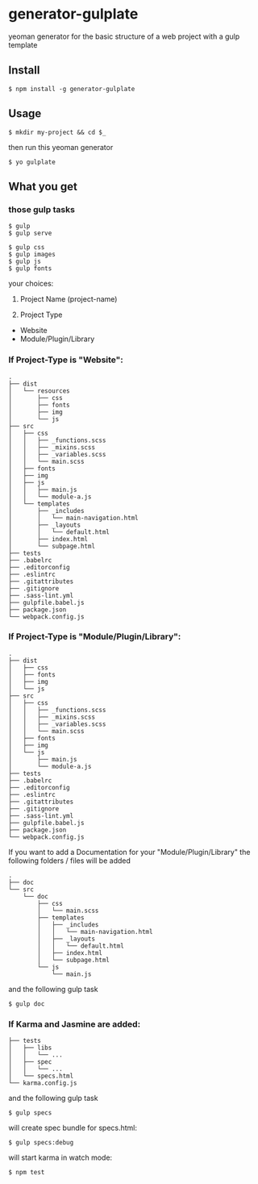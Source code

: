 generator-gulplate
=========

yeoman generator for the basic structure of a web project with a gulp template

## Install

```
$ npm install -g generator-gulplate
```

## Usage

```
$ mkdir my-project && cd $_
```

then run this yeoman generator

```
$ yo gulplate
```

## What you get

### those gulp tasks

```
$ gulp
$ gulp serve
```

```
$ gulp css
$ gulp images
$ gulp js
$ gulp fonts
```

your choices:

1. Project Name (project-name)

2. Project Type
  - Website
  - Module/Plugin/Library

### If Project-Type is "Website":

```
.
├── dist
│   └── resources
│       ├── css
│       ├── fonts
│       ├── img
│       └── js
├── src
│   ├── css
│   │   ├── _functions.scss
│   │   ├── _mixins.scss
│   │   ├── _variables.scss
│   │   └── main.scss
│   ├── fonts
│   ├── img
│   ├── js
│   │   ├── main.js
│   │   └── module-a.js
│   └── templates
│       ├── _includes
│       │   └── main-navigation.html
│       ├── _layouts
│       │   └── default.html
│       ├── index.html
│       └── subpage.html
├── tests
├── .babelrc
├── .editorconfig
├── .eslintrc
├── .gitattributes
├── .gitignore
├── .sass-lint.yml
├── gulpfile.babel.js
├── package.json
└── webpack.config.js
```

### If Project-Type is "Module/Plugin/Library":

```
.
├── dist
│   ├── css
│   ├── fonts
│   ├── img
│   └── js
├── src
│   ├── css
│   │   ├── _functions.scss
│   │   ├── _mixins.scss
│   │   ├── _variables.scss
│   │   └── main.scss
│   ├── fonts
│   ├── img
│   └── js
│       ├── main.js
│       └── module-a.js
├── tests
├── .babelrc
├── .editorconfig
├── .eslintrc
├── .gitattributes
├── .gitignore
├── .sass-lint.yml
├── gulpfile.babel.js
├── package.json
└── webpack.config.js
```

If you want to add a Documentation for your "Module/Plugin/Library"
the following folders / files will be added

```
.
├── doc
└── src
    └── doc
        ├── css
        │   └── main.scss
        ├── templates
        │   ├── _includes
        │   │   └── main-navigation.html
        │   ├── _layouts
        │   │   └── default.html
        │   ├── index.html
        │   └── subpage.html
        └── js
            └── main.js
```

and the following gulp task

```
$ gulp doc
```

### If Karma and Jasmine are added:

```
├── tests
│   ├── libs
│   │   └── ...
│   ├── spec
│   │   └── ...
│   └── specs.html
└── karma.config.js
```

and the following gulp task

```
$ gulp specs
```

will create spec bundle for specs.html:
```
$ gulp specs:debug
```

will start karma in watch mode:

```
$ npm test
```
